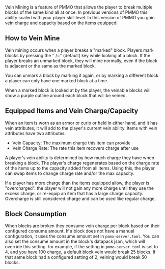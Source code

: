 Vein Mining is a feature of PMMO that allows the player to break multiple blocks of the same kind all at once.  In previous versions of PMMO this ability scaled with your player skill level.  In this version of PMMO you gain vein charge and capacity based on the items equipped.

## How to Vein Mine
Vein mining occurs when a player breaks a "marked" block.  Players mark blocks by pressing the "`/~" (default) key while looking at a block.  If the player breaks an unmarked block, they will mine normally, even if the block is adjacent or the same as the marked block.

You can unmark a block by marking it again, or by marking a different block.  a player can only have one marked block at a time.

When a marked block is looked at by the player, the veinable blocks will show a purple outline around each block that will be veined.

## Equipped Items and Vein Charge/Capacity
When an item is worn as an armor or curio or held in either hand, and it has vein attributes, it will add to the player's current vein ability.  Items with vein attributes have two attributes:
- Vein Capacity: The maximum charge this item can provide
- Vein Charge Rate: The rate this item recovers charge after use

A player's vein ability is determined by how much charge they have when breaking a block.  The player's charge regenerates based on the charge rate of the items up to the capacity added from all items.  Using this, the player can swap items to change charge rate and/or the max capacity.

If a player has more charge than the items equipped allow, the player is "overcharged".  the player will not gain any more charge until they use the excess charge, or re-equip an item that has a large charge capacity.  Overcharge is still considered charge and can be used like regular charge.

## Block Consumption
When blocks are broken they consume vein charge per block based on their configured consume amount.  If a block does not have a manual configuration, it uses the consume amount set in `pmmo-server.toml`.  You can also set the consume amount in the block's datapack json, which will override this setting.  for example, if the setting in `pmmo-server.toml` is set to 4, and you have 100 charge, a default block vein would break 25 blocks.  If that same block had a configured setting of 2, veining would break 50 blocks.

